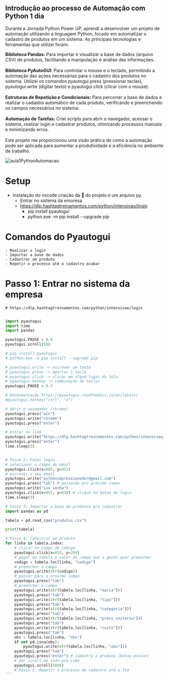 ## Introdução ao processo de Automação com Python 1 dia

Durante a Jornada Python Power UP, aprendi a desenvolver um projeto de automação utilizando a linguagem Python, focado em automatizar o cadastro de produtos em um sistema. As principais tecnologias e ferramentas que utilizei foram:

<strong>Biblioteca Pandas:</strong> Para importar e visualizar a base de dados (arquivo CSV) de produtos, facilitando a manipulação e análise das informações.<br><br>
<strong>Biblioteca PyAutoGUI:</strong> Para controlar o mouse e o teclado, permitindo a automação das ações necessárias para o cadastro dos produtos no sistema. Utilizei os comandos pyautogui.press (pressionar teclas), pyautogui.write (digitar texto) e pyautogui.click (clicar com o mouse).<br><br>
<strong>Estruturas de Repetição e Condicionais:</strong> Para percorrer a base de dados e realizar o cadastro automático de cada produto, verificando e preenchendo os campos necessários no sistema.<br><br>
<strong>Automação de Tarefas:</strong> Criei scripts para abrir o navegador, acessar o sistema, realizar login e cadastrar produtos, otimizando processos manuais e minimizando erros.<br><br>
Este projeto me proporcionou uma visão prática de como a automação pode ser aplicada para aumentar a produtividade e a eficiência no ambiente de trabalho.

![aula1PythonAutomacao](https://github.com/DevanaSena/ProjPy01/assets/145565646/efa4bc18-c087-4d13-8b86-8c5d9ec8aef7)


# Setup
  - Instalação do vscode criação da 📂 do projeto e um arquivo py.
	- Entrar no sistema da emoresa 
	- https://dlp.hashtagtreinamentos.com/python/intensivao/login
		- pip install pyautogui
		- python.exe -m pip install --upgrade pip

# Comandos do Pyautogui

	- Realizar o login
	- Importar a base de dados 
	- Cadastrar um produto
	- Repetir o processo até o cadastro acabar

# Passo 1: Entrar no sistema da empresa 
    # https://dlp.hashtagtreinamentos.com/python/intensivao/login

```python

import pyautogui
import time
import pandas

pyautogui.PAUSE = 0.6
pyautogui.scroll(50)

# pip install pyautogui
# python.exe -m pip install --upgrade pip

# pyautogui.write -> escrever um texto
# pyautogui.press -> apertar 1 tecla
# pyautogui.click -> clicar em algum lugar da tela
# pyautogui.hotkey -> combinação de teclas
pyautogui.PAUSE = 0.3

# Docmumentação https://pyautogui.readthedocs.io/en/latest/
#pyautogui.hotkey("ctrl", "v")

# abrir o navegador (chrome)
pyautogui.press("win")
pyautogui.write("chrome")
pyautogui.press("enter")

# entrar no link 
pyautogui.write("https://dlp.hashtagtreinamentos.com/python/intensivao/login")
pyautogui.press("enter")
time.sleep(3)


# Passo 2: Fazer login
# selecionar o campo de email
pyautogui.click(x=685, y=451)
# escrever o seu email
pyautogui.write("pythonimpressionador@gmail.com")
pyautogui.press("tab") # passando pro próximo campo
pyautogui.write("sua senha")
pyautogui.click(x=955, y=638) # clique no botao de login
time.sleep(3)

# Passo 3: Importar a base de produtos pra cadastrar
import pandas as pd

tabela = pd.read_csv("produtos.csv")

print(tabela)

# Passo 4: Cadastrar um produto
for linha in tabela.index:
    # clicar no campo de código
    pyautogui.click(x=653, y=294)
    # pegar da tabela o valor do campo que a gente quer preencher
    codigo = tabela.loc[linha, "codigo"]
    # preencher o campo
    pyautogui.write(str(codigo))
    # passar para o proximo campo
    pyautogui.press("tab")
    # preencher o campo
    pyautogui.write(str(tabela.loc[linha, "marca"]))
    pyautogui.press("tab")
    pyautogui.write(str(tabela.loc[linha, "tipo"]))
    pyautogui.press("tab")
    pyautogui.write(str(tabela.loc[linha, "categoria"]))
    pyautogui.press("tab")
    pyautogui.write(str(tabela.loc[linha, "preco_unitario"]))
    pyautogui.press("tab")
    pyautogui.write(str(tabela.loc[linha, "custo"]))
    pyautogui.press("tab")
    obs = tabela.loc[linha, "obs"]
    if not pd.isna(obs):
        pyautogui.write(str(tabela.loc[linha, "obs"]))
    pyautogui.press("tab")
    pyautogui.press("enter") # cadastra o produto (botao enviar)
    # dar scroll de tudo pra cima
    pyautogui.scroll(5000)
    # Passo 5: Repetir o processo de cadastro até o fim 
´´´



